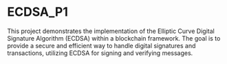 # ECDSA_P1
This project demonstrates the implementation of the Elliptic Curve Digital Signature Algorithm (ECDSA) within a blockchain framework. The goal is to provide a secure and efficient way to handle digital signatures and transactions, utilizing ECDSA for signing and verifying messages. 
